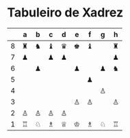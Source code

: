 # Tabuleiro de Xadrez

|   | a | b | c | d | e | f | g | h |
|---|---|---|---|---|---|---|---|---|
| 8 | ♜ | ♞ | ♝ | ♛ | ♚ | ♝ |   | ♜ |
| 7 | ♟ |   | ♟ | ♟ |   |   |   | ♟ |
| 6 |   | ♟ |   |   | ♟ |   | ♟ | ♞ |
| 5 |   |   |   |   |   | ♟ |   |   |
| 4 |   |   |   |   |   |   | ♙ |   |
| 3 |   |   |   |   | ♙ | ♙ |   | ♙ |
| 2 | ♙ | ♙ | ♙ | ♙ |   |   |   |   |
| 1 | ♖ | ♘ | ♗ | ♕ | ♔ | ♗ | ♘ | ♖ |
